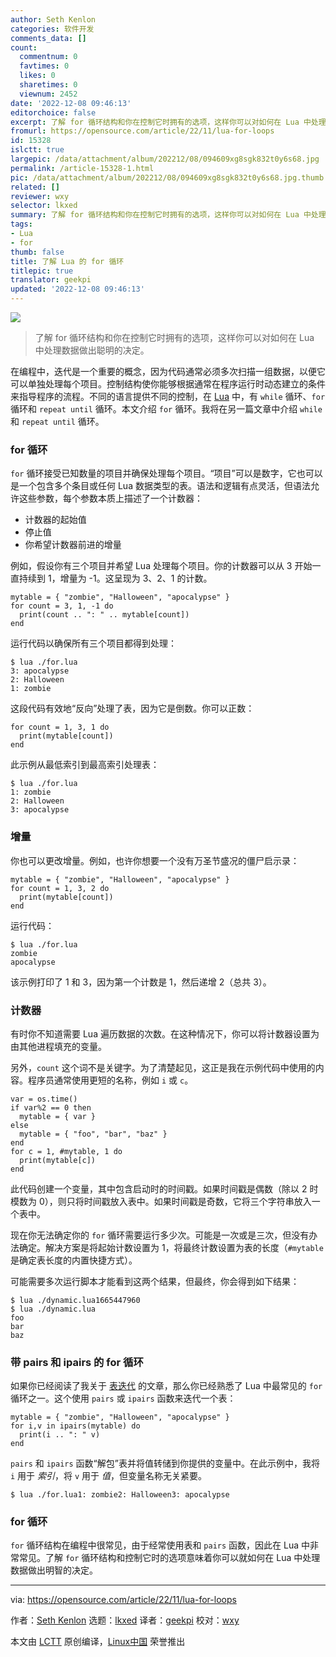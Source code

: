 ```yaml
---
author: Seth Kenlon
categories: 软件开发
comments_data: []
count:
  commentnum: 0
  favtimes: 0
  likes: 0
  sharetimes: 0
  viewnum: 2452
date: '2022-12-08 09:46:13'
editorchoice: false
excerpt: 了解 for 循环结构和你在控制它时拥有的选项，这样你可以对如何在 Lua 中处理数据做出聪明的决定。
fromurl: https://opensource.com/article/22/11/lua-for-loops
id: 15328
islctt: true
largepic: /data/attachment/album/202212/08/094609xg8sgk832t0y6s68.jpg
permalink: /article-15328-1.html
pic: /data/attachment/album/202212/08/094609xg8sgk832t0y6s68.jpg.thumb.jpg
related: []
reviewer: wxy
selector: lkxed
summary: 了解 for 循环结构和你在控制它时拥有的选项，这样你可以对如何在 Lua 中处理数据做出聪明的决定。
tags:
- Lua
- for
thumb: false
title: 了解 Lua 的 for 循环
titlepic: true
translator: geekpi
updated: '2022-12-08 09:46:13'
---
```


![](/data/attachment/album/202212/08/094609xg8sgk832t0y6s68.jpg)



> 
> 了解 for 循环结构和你在控制它时拥有的选项，这样你可以对如何在 Lua 中处理数据做出聪明的决定。
> 
> 
> 


在编程中，迭代是一个重要的概念，因为代码通常必须多次扫描一组数据，以便它可以单独处理每个项目。控制结构使你能够根据通常在程序运行时动态建立的条件来指导程序的流程。不同的语言提供不同的控制，在 [Lua](https://opensource.com/article/22/11/lua-worth-learning) 中，有 `while` 循环、`for` 循环和 `repeat until` 循环。本文介绍 `for` 循环。我将在另一篇文章中介绍 `while` 和 `repeat until` 循环。


### for 循环


`for` 循环接受已知数量的项目并确保处理每个项目。“项目”可以是数字，它也可以是一个包含多个条目或任何 Lua 数据类型的表。语法和逻辑有点灵活，但语法允许这些参数，每个参数本质上描述了一个计数器：


* 计数器的起始值
* 停止值
* 你希望计数器前进的增量


例如，假设你有三个项目并希望 Lua 处理每个项目。你的计数器可以从 3 开始一直持续到 1，增量为 -1。这呈现为 3、2、1 的计数。



```
mytable = { "zombie", "Halloween", "apocalypse" }
for count = 3, 1, -1 do
  print(count .. ": " .. mytable[count])
end

```

运行代码以确保所有三个项目都得到处理：



```
$ lua ./for.lua
3: apocalypse
2: Halloween
1: zombie

```

这段代码有效地“反向”处理了表，因为它是倒数。你可以正数：



```
for count = 1, 3, 1 do
  print(mytable[count])
end

```

此示例从最低索引到最高索引处理表：



```
$ lua ./for.lua
1: zombie
2: Halloween
3: apocalypse

```

### 增量


你也可以更改增量。例如，也许你想要一个没有万圣节盛况的僵尸启示录：



```
mytable = { "zombie", "Halloween", "apocalypse" }
for count = 1, 3, 2 do
  print(mytable[count])
end

```

运行代码：



```
$ lua ./for.lua
zombie
apocalypse

```

该示例打印了 1 和 3，因为第一个计数是 1，然后递增 2（总共 3）。


### 计数器


有时你不知道需要 Lua 遍历数据的次数。在这种情况下，你可以将计数器设置为由其他进程填充的变量。


另外，`count` 这个词不是关键字。为了清楚起见，这正是我在示例代码中使用的内容。程序员通常使用更短的名称，例如 `i` 或 `c`。



```
var = os.time()
if var%2 == 0 then
  mytable = { var }
else
  mytable = { "foo", "bar", "baz" }
end
for c = 1, #mytable, 1 do
  print(mytable[c])
end

```

此代码创建一个变量，其中包含启动时的时间戳。如果时间戳是偶数（除以 2 时模数为 0），则只将时间戳放入表中。如果时间戳是奇数，它将三个字符串放入一个表中。


现在你无法确定你的 `for` 循环需要运行多少次。可能是一次或是三次，但没有办法确定。解决方案是将起始计数设置为 1，将最终计数设置为表的长度（`#mytable` 是确定表长度的内置快捷方式）。


可能需要多次运行脚本才能看到这两个结果，但最终，你会得到如下结果：



```
$ lua ./dynamic.lua1665447960
$ lua ./dynamic.lua
foo
bar
baz

```

### 带 pairs 和 ipairs 的 for 循环


如果你已经阅读了我关于 [表迭代](https://opensource.com/article/22/11/iterate-over-tables-lua) 的文章，那么你已经熟悉了 Lua 中最常见的 `for` 循环之一。这个使用 `pairs` 或 `ipairs` 函数来迭代一个表：



```
mytable = { "zombie", "Halloween", "apocalypse" }
for i,v in ipairs(mytable) do
  print(i .. ": " v)
end

```

`pairs` 和 `ipairs` 函数“解包”表并将值转储到你提供的变量中。在此示例中，我将 `i` 用于 *索引*，将 `v` 用于 *值*，但变量名称无关紧要。



```
$ lua ./for.lua1: zombie2: Halloween3: apocalypse

```

### for 循环


`for` 循环结构在编程中很常见，由于经常使用表和 `pairs` 函数，因此在 Lua 中非常常见。了解 `for` 循环结构和控制它时的选项意味着你可以就如何在 Lua 中处理数据做出明智的决定。




---


via: <https://opensource.com/article/22/11/lua-for-loops>


作者：[Seth Kenlon](https://opensource.com/users/seth) 选题：[lkxed](https://github.com/lkxed) 译者：[geekpi](https://github.com/geekpi) 校对：[wxy](https://github.com/wxy)


本文由 [LCTT](https://github.com/LCTT/TranslateProject) 原创编译，[Linux中国](https://linux.cn/) 荣誉推出